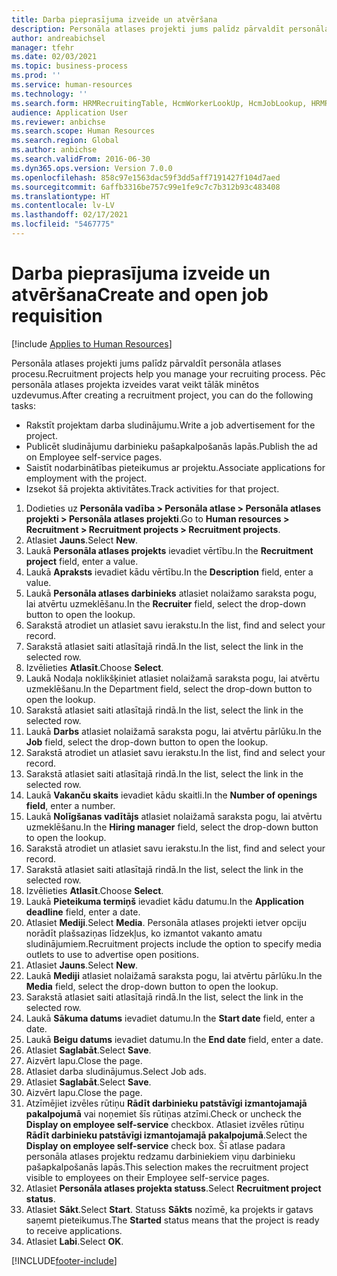 ```yaml
---
title: Darba pieprasījuma izveide un atvēršana
description: Personāla atlases projekti jums palīdz pārvaldīt personāla atlases procesu.
author: andreabichsel
manager: tfehr
ms.date: 02/03/2021
ms.topic: business-process
ms.prod: ''
ms.service: human-resources
ms.technology: ''
ms.search.form: HRMRecruitingTable, HcmWorkerLookUp, HcmJobLookup, HRMRecruitingMedia, HRMRecruitingJobAd, HcmPersonnelManagementWorkspace
audience: Application User
ms.reviewer: anbichse
ms.search.scope: Human Resources
ms.search.region: Global
ms.author: anbichse
ms.search.validFrom: 2016-06-30
ms.dyn365.ops.version: Version 7.0.0
ms.openlocfilehash: 858c97e1563dac59f3dd5aff7191427f104d7aed
ms.sourcegitcommit: 6affb3316be757c99e1fe9c7c7b312b93c483408
ms.translationtype: HT
ms.contentlocale: lv-LV
ms.lasthandoff: 02/17/2021
ms.locfileid: "5467775"
---
```

# <a name="create-and-open-job-requisition"></a><span data-ttu-id="2a173-103">Darba pieprasījuma izveide un atvēršana</span><span class="sxs-lookup"><span data-stu-id="2a173-103">Create and open job requisition</span></span>

[!include [Applies to Human Resources](../includes/applies-to-hr.md)]

<span data-ttu-id="2a173-104">Personāla atlases projekti jums palīdz pārvaldīt personāla atlases procesu.</span><span class="sxs-lookup"><span data-stu-id="2a173-104">Recruitment projects help you manage your recruiting process.</span></span> <span data-ttu-id="2a173-105">Pēc personāla atlases projekta izveides varat veikt tālāk minētos uzdevumus.</span><span class="sxs-lookup"><span data-stu-id="2a173-105">After creating a recruitment project, you can do the following tasks:</span></span>

- <span data-ttu-id="2a173-106">Rakstīt projektam darba sludinājumu.</span><span class="sxs-lookup"><span data-stu-id="2a173-106">Write a job advertisement for the project.</span></span>
- <span data-ttu-id="2a173-107">Publicēt sludinājumu darbinieku pašapkalpošanās lapās.</span><span class="sxs-lookup"><span data-stu-id="2a173-107">Publish the ad on Employee self-service pages.</span></span>
- <span data-ttu-id="2a173-108">Saistīt nodarbinātības pieteikumus ar projektu.</span><span class="sxs-lookup"><span data-stu-id="2a173-108">Associate applications for employment with the project.</span></span>
- <span data-ttu-id="2a173-109">Izsekot šā projekta aktivitātes.</span><span class="sxs-lookup"><span data-stu-id="2a173-109">Track activities for that project.</span></span> 

1. <span data-ttu-id="2a173-110">Dodieties uz **Personāla vadība > Personāla atlase > Personāla atlases projekti > Personāla atlases projekti**.</span><span class="sxs-lookup"><span data-stu-id="2a173-110">Go to **Human resources > Recruitment > Recruitment projects > Recruitment projects**.</span></span>
2. <span data-ttu-id="2a173-111">Atlasiet **Jauns**.</span><span class="sxs-lookup"><span data-stu-id="2a173-111">Select **New**.</span></span>
3. <span data-ttu-id="2a173-112">Laukā **Personāla atlases projekts** ievadiet vērtību.</span><span class="sxs-lookup"><span data-stu-id="2a173-112">In the **Recruitment project** field, enter a value.</span></span>
4. <span data-ttu-id="2a173-113">Laukā **Apraksts** ievadiet kādu vērtību.</span><span class="sxs-lookup"><span data-stu-id="2a173-113">In the **Description** field, enter a value.</span></span>
5. <span data-ttu-id="2a173-114">Laukā **Personāla atlases darbinieks** atlasiet nolaižamo saraksta pogu, lai atvērtu uzmeklēšanu.</span><span class="sxs-lookup"><span data-stu-id="2a173-114">In the **Recruiter** field, select the drop-down button to open the lookup.</span></span>
6. <span data-ttu-id="2a173-115">Sarakstā atrodiet un atlasiet savu ierakstu.</span><span class="sxs-lookup"><span data-stu-id="2a173-115">In the list, find and select your record.</span></span>
7. <span data-ttu-id="2a173-116">Sarakstā atlasiet saiti atlasītajā rindā.</span><span class="sxs-lookup"><span data-stu-id="2a173-116">In the list, select the link in the selected row.</span></span>
8. <span data-ttu-id="2a173-117">Izvēlieties **Atlasīt**.</span><span class="sxs-lookup"><span data-stu-id="2a173-117">Choose **Select**.</span></span>
9. <span data-ttu-id="2a173-118">Laukā Nodaļa noklikšķiniet atlasiet nolaižamā saraksta pogu, lai atvērtu uzmeklēšanu.</span><span class="sxs-lookup"><span data-stu-id="2a173-118">In the Department field, select the drop-down button to open the lookup.</span></span>
10. <span data-ttu-id="2a173-119">Sarakstā atlasiet saiti atlasītajā rindā.</span><span class="sxs-lookup"><span data-stu-id="2a173-119">In the list, select the link in the selected row.</span></span>
11. <span data-ttu-id="2a173-120">Laukā **Darbs** atlasiet nolaižamā saraksta pogu, lai atvērtu pārlūku.</span><span class="sxs-lookup"><span data-stu-id="2a173-120">In the **Job** field, select the drop-down button to open the lookup.</span></span>
12. <span data-ttu-id="2a173-121">Sarakstā atrodiet un atlasiet savu ierakstu.</span><span class="sxs-lookup"><span data-stu-id="2a173-121">In the list, find and select your record.</span></span>
13. <span data-ttu-id="2a173-122">Sarakstā atlasiet saiti atlasītajā rindā.</span><span class="sxs-lookup"><span data-stu-id="2a173-122">In the list, select the link in the selected row.</span></span>
14. <span data-ttu-id="2a173-123">Laukā **Vakanču skaits** ievadiet kādu skaitli.</span><span class="sxs-lookup"><span data-stu-id="2a173-123">In the **Number of openings field**, enter a number.</span></span>
15. <span data-ttu-id="2a173-124">Laukā **Nolīgšanas vadītājs** atlasiet nolaižamā saraksta pogu, lai atvērtu uzmeklēšanu.</span><span class="sxs-lookup"><span data-stu-id="2a173-124">In the **Hiring manager** field, select the drop-down button to open the lookup.</span></span>
16. <span data-ttu-id="2a173-125">Sarakstā atrodiet un atlasiet savu ierakstu.</span><span class="sxs-lookup"><span data-stu-id="2a173-125">In the list, find and select your record.</span></span>
17. <span data-ttu-id="2a173-126">Sarakstā atlasiet saiti atlasītajā rindā.</span><span class="sxs-lookup"><span data-stu-id="2a173-126">In the list, select the link in the selected row.</span></span>
18. <span data-ttu-id="2a173-127">Izvēlieties **Atlasīt**.</span><span class="sxs-lookup"><span data-stu-id="2a173-127">Choose **Select**.</span></span>
19. <span data-ttu-id="2a173-128">Laukā **Pieteikuma termiņš** ievadiet kādu datumu.</span><span class="sxs-lookup"><span data-stu-id="2a173-128">In the **Application deadline** field, enter a date.</span></span>
20. <span data-ttu-id="2a173-129">Atlasiet **Mediji**.</span><span class="sxs-lookup"><span data-stu-id="2a173-129">Select **Media**.</span></span> <span data-ttu-id="2a173-130">Personāla atlases projekti ietver opciju norādīt plašsaziņas līdzekļus, ko izmantot vakanto amatu sludinājumiem.</span><span class="sxs-lookup"><span data-stu-id="2a173-130">Recruitment projects include the option to specify media outlets to use to advertise open positions.</span></span>  
21. <span data-ttu-id="2a173-131">Atlasiet **Jauns**.</span><span class="sxs-lookup"><span data-stu-id="2a173-131">Select **New**.</span></span>
22. <span data-ttu-id="2a173-132">Laukā **Mediji** atlasiet nolaižamā saraksta pogu, lai atvērtu pārlūku.</span><span class="sxs-lookup"><span data-stu-id="2a173-132">In the **Media** field, select the drop-down button to open the lookup.</span></span>
23. <span data-ttu-id="2a173-133">Sarakstā atlasiet saiti atlasītajā rindā.</span><span class="sxs-lookup"><span data-stu-id="2a173-133">In the list, select the link in the selected row.</span></span>
24. <span data-ttu-id="2a173-134">Laukā **Sākuma datums** ievadiet datumu.</span><span class="sxs-lookup"><span data-stu-id="2a173-134">In the **Start date** field, enter a date.</span></span>
25. <span data-ttu-id="2a173-135">Laukā **Beigu datums** ievadiet datumu.</span><span class="sxs-lookup"><span data-stu-id="2a173-135">In the **End date** field, enter a date.</span></span>
26. <span data-ttu-id="2a173-136">Atlasiet **Saglabāt**.</span><span class="sxs-lookup"><span data-stu-id="2a173-136">Select **Save**.</span></span>
27. <span data-ttu-id="2a173-137">Aizvērt lapu.</span><span class="sxs-lookup"><span data-stu-id="2a173-137">Close the page.</span></span>
28. <span data-ttu-id="2a173-138">Atlasiet darba sludinājumus.</span><span class="sxs-lookup"><span data-stu-id="2a173-138">Select Job ads.</span></span>
29. <span data-ttu-id="2a173-139">Atlasiet **Saglabāt**.</span><span class="sxs-lookup"><span data-stu-id="2a173-139">Select **Save**.</span></span>
30. <span data-ttu-id="2a173-140">Aizvērt lapu.</span><span class="sxs-lookup"><span data-stu-id="2a173-140">Close the page.</span></span>
31. <span data-ttu-id="2a173-141">Atzīmējiet izvēles rūtiņu **Rādīt darbinieku patstāvīgi izmantojamajā pakalpojumā** vai noņemiet šīs rūtiņas atzīmi.</span><span class="sxs-lookup"><span data-stu-id="2a173-141">Check or uncheck the **Display on employee self-service** checkbox.</span></span> <span data-ttu-id="2a173-142">Atlasiet izvēles rūtiņu **Rādīt darbinieku patstāvīgi izmantojamajā pakalpojumā**.</span><span class="sxs-lookup"><span data-stu-id="2a173-142">Select the **Display on employee self-service** check box.</span></span> <span data-ttu-id="2a173-143">Šī atlase padara personāla atlases projektu redzamu darbiniekiem viņu darbinieku pašapkalpošanās lapās.</span><span class="sxs-lookup"><span data-stu-id="2a173-143">This selection makes the recruitment project visible to employees on their Employee self-service pages.</span></span>
32. <span data-ttu-id="2a173-144">Atlasiet **Personāla atlases projekta statuss**.</span><span class="sxs-lookup"><span data-stu-id="2a173-144">Select **Recruitment project status**.</span></span>
33. <span data-ttu-id="2a173-145">Atlasiet **Sākt**.</span><span class="sxs-lookup"><span data-stu-id="2a173-145">Select **Start**.</span></span> <span data-ttu-id="2a173-146">Statuss **Sākts** nozīmē, ka projekts ir gatavs saņemt pieteikumus.</span><span class="sxs-lookup"><span data-stu-id="2a173-146">The **Started** status means that the project is ready to receive applications.</span></span>  
34. <span data-ttu-id="2a173-147">Atlasiet **Labi**.</span><span class="sxs-lookup"><span data-stu-id="2a173-147">Select **OK**.</span></span>

[!INCLUDE[footer-include](../includes/footer-banner.md)]